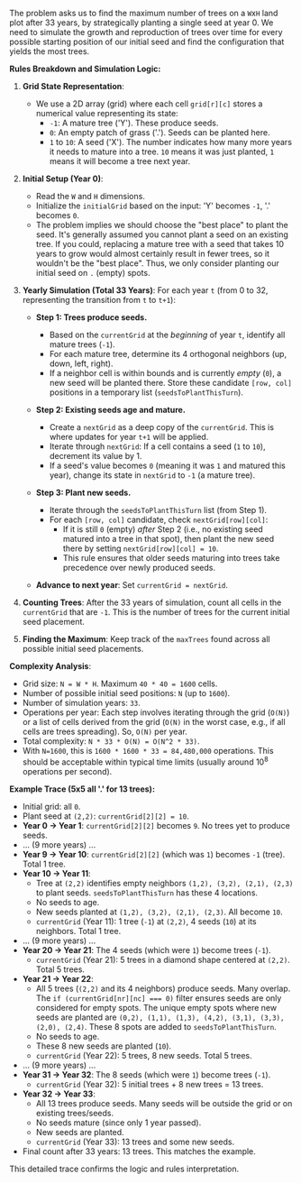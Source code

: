 The problem asks us to find the maximum number of trees on a `W`x`H` land plot after 33 years, by strategically planting a single seed at year 0. We need to simulate the growth and reproduction of trees over time for every possible starting position of our initial seed and find the configuration that yields the most trees.

**Rules Breakdown and Simulation Logic:**

1.  **Grid State Representation**:
    *   We use a 2D array (grid) where each cell `grid[r][c]` stores a numerical value representing its state:
        *   `-1`: A mature tree ('Y'). These produce seeds.
        *   `0`: An empty patch of grass ('.'). Seeds can be planted here.
        *   `1` to `10`: A seed ('X'). The number indicates how many more years it needs to mature into a tree. `10` means it was just planted, `1` means it will become a tree next year.

2.  **Initial Setup (Year 0)**:
    *   Read the `W` and `H` dimensions.
    *   Initialize the `initialGrid` based on the input: 'Y' becomes `-1`, '.' becomes `0`.
    *   The problem implies we should choose the "best place" to plant the seed. It's generally assumed you cannot plant a seed on an existing tree. If you could, replacing a mature tree with a seed that takes 10 years to grow would almost certainly result in fewer trees, so it wouldn't be the "best place". Thus, we only consider planting our initial seed on `.` (empty) spots.

3.  **Yearly Simulation (Total 33 Years)**:
    For each year `t` (from 0 to 32, representing the transition from `t` to `t+1`):

    *   **Step 1: Trees produce seeds.**
        *   Based on the `currentGrid` at the *beginning* of year `t`, identify all mature trees (`-1`).
        *   For each mature tree, determine its 4 orthogonal neighbors (up, down, left, right).
        *   If a neighbor cell is within bounds and is currently *empty* (`0`), a new seed will be planted there. Store these candidate `[row, col]` positions in a temporary list (`seedsToPlantThisTurn`).

    *   **Step 2: Existing seeds age and mature.**
        *   Create a `nextGrid` as a deep copy of the `currentGrid`. This is where updates for year `t+1` will be applied.
        *   Iterate through `nextGrid`: If a cell contains a seed (`1` to `10`), decrement its value by 1.
        *   If a seed's value becomes `0` (meaning it was `1` and matured this year), change its state in `nextGrid` to `-1` (a mature tree).

    *   **Step 3: Plant new seeds.**
        *   Iterate through the `seedsToPlantThisTurn` list (from Step 1).
        *   For each `[row, col]` candidate, check `nextGrid[row][col]`:
            *   If it is still `0` (empty) *after* Step 2 (i.e., no existing seed matured into a tree in that spot), then plant the new seed there by setting `nextGrid[row][col] = 10`.
            *   This rule ensures that older seeds maturing into trees take precedence over newly produced seeds.

    *   **Advance to next year**: Set `currentGrid = nextGrid`.

4.  **Counting Trees**: After the 33 years of simulation, count all cells in the `currentGrid` that are `-1`. This is the number of trees for the current initial seed placement.

5.  **Finding the Maximum**: Keep track of the `maxTrees` found across all possible initial seed placements.

**Complexity Analysis**:
*   Grid size: `N = W * H`. Maximum `40 * 40 = 1600` cells.
*   Number of possible initial seed positions: `N` (up to `1600`).
*   Number of simulation years: `33`.
*   Operations per year: Each step involves iterating through the grid (`O(N)`) or a list of cells derived from the grid (`O(N)` in the worst case, e.g., if all cells are trees spreading). So, `O(N)` per year.
*   Total complexity: `N * 33 * O(N) = O(N^2 * 33)`.
*   With `N=1600`, this is `1600 * 1600 * 33 = 84,480,000` operations. This should be acceptable within typical time limits (usually around $10^8$ operations per second).

**Example Trace (5x5 all '.' for 13 trees):**
*   Initial grid: all `0`.
*   Plant seed at `(2,2)`: `currentGrid[2][2] = 10`.
*   **Year 0 -> Year 1**: `currentGrid[2][2]` becomes `9`. No trees yet to produce seeds.
*   ... (9 more years) ...
*   **Year 9 -> Year 10**: `currentGrid[2][2]` (which was `1`) becomes `-1` (tree). Total 1 tree.
*   **Year 10 -> Year 11**:
    *   Tree at `(2,2)` identifies empty neighbors `(1,2), (3,2), (2,1), (2,3)` to plant seeds. `seedsToPlantThisTurn` has these 4 locations.
    *   No seeds to age.
    *   New seeds planted at `(1,2), (3,2), (2,1), (2,3)`. All become `10`.
    *   `currentGrid` (Year 11): 1 tree (`-1`) at `(2,2)`, 4 seeds (`10`) at its neighbors. Total 1 tree.
*   ... (9 more years) ...
*   **Year 20 -> Year 21**: The 4 seeds (which were `1`) become trees (`-1`).
    *   `currentGrid` (Year 21): 5 trees in a diamond shape centered at `(2,2)`. Total 5 trees.
*   **Year 21 -> Year 22**:
    *   All 5 trees (`(2,2)` and its 4 neighbors) produce seeds. Many overlap. The `if (currentGrid[nr][nc] === 0)` filter ensures seeds are only considered for empty spots. The unique empty spots where new seeds are planted are `(0,2), (1,1), (1,3), (4,2), (3,1), (3,3), (2,0), (2,4)`. These 8 spots are added to `seedsToPlantThisTurn`.
    *   No seeds to age.
    *   These 8 new seeds are planted (`10`).
    *   `currentGrid` (Year 22): 5 trees, 8 new seeds. Total 5 trees.
*   ... (9 more years) ...
*   **Year 31 -> Year 32**: The 8 seeds (which were `1`) become trees (`-1`).
    *   `currentGrid` (Year 32): 5 initial trees + 8 new trees = 13 trees.
*   **Year 32 -> Year 33**:
    *   All 13 trees produce seeds. Many seeds will be outside the grid or on existing trees/seeds.
    *   No seeds mature (since only 1 year passed).
    *   New seeds are planted.
    *   `currentGrid` (Year 33): 13 trees and some new seeds.
*   Final count after 33 years: 13 trees. This matches the example.

This detailed trace confirms the logic and rules interpretation.